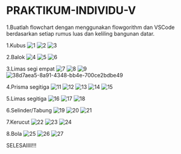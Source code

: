 # PRAKTIKUM-INDIVIDU-V
1.Buatlah flowchart dengan menggunakan flowgorithm dan VSCode berdasarkan setiap rumus luas dan keliling bangunan datar.

1.Kubus
![1](https://user-images.githubusercontent.com/93032281/140067972-eb8fa4fd-9e61-4b24-902a-d67c8e0a2736.png)
![2](https://user-images.githubusercontent.com/93032281/140068073-eb956b82-3927-4121-bcf0-4a435d7a3144.png)
![3](https://user-images.githubusercontent.com/93032281/140068132-24d5d32e-e4b1-414b-a427-cb28018af6df.png)

2.Balok
![4](https://user-images.githubusercontent.com/93032281/140068363-67c967bb-c7b1-4915-a9ce-6e3da97ef767.png)
![5](https://user-images.githubusercontent.com/93032281/140068417-8143a482-6b3d-409d-9e16-a5f6e053454c.png)
![6](https://user-images.githubusercontent.com/93032281/140068493-21eb162b-6fa4-4d01-91c9-95471977a472.png)

3.Limas segi empat
![7](https://user-images.githubusercontent.com/93032281/140068652-b5754960-6ddc-43d0-a828-1aac72ecc6a6.png)
![8](https://user-images.githubusercontent.com/93032281/140068706-1720d511-d952-451e-beea-933081005fc7.png)
![9](https://user-images.githubusercontent.com/93032281/140072060-d6e954de-ccab-4c0e-87c0-7aad600e2105.png)
![38d7aea5-8a91-4348-bb4e-700ce2bdbe49](https://user-images.githubusercontent.com/93032281/140073764-9ab34e63-2b7c-474f-bbca-a9b8618c6dbd.jpg)


4.Prisma segitiga
![11](https://user-images.githubusercontent.com/93032281/140069051-5547054c-541d-4214-81c6-7fd51066c0fc.png)
![12](https://user-images.githubusercontent.com/93032281/140069127-97e9b85c-c219-4d5a-bcc5-5e06e1db2532.png)
![13](https://user-images.githubusercontent.com/93032281/140069205-ff7c7ba4-084b-4a25-8da7-1ba05ab192c8.png)
![14](https://user-images.githubusercontent.com/93032281/140069250-d2edc73f-4b6c-4865-a663-bd534ea0de86.png)
![15](https://user-images.githubusercontent.com/93032281/140069309-6b4c3021-026e-4d5c-a7b8-ebd5dc99b347.png)

5.Limas segitiga
![16](https://user-images.githubusercontent.com/93032281/140069476-4339db47-397e-4e52-9c72-eb288a3ac1a9.png)
![17](https://user-images.githubusercontent.com/93032281/140069559-b9e213ac-4639-4163-9784-9c27717540a8.png)
![18](https://user-images.githubusercontent.com/93032281/140069641-7905326a-b496-451a-8c1b-999fbfd470a3.png)

6.Selinder/Tabung
![19](https://user-images.githubusercontent.com/93032281/140069745-9b721d34-9e40-4e71-b235-026337867755.png)
![20](https://user-images.githubusercontent.com/93032281/140069780-52a7780d-3a2a-4313-92db-20c07131ea70.png)
![21](https://user-images.githubusercontent.com/93032281/140071229-0265423b-5f53-4425-9a8d-74e7a71fbd32.png)

7.Kerucut
![22](https://user-images.githubusercontent.com/93032281/140071317-86b524a8-33a5-4373-80cb-6ecad2713513.png)
![23](https://user-images.githubusercontent.com/93032281/140071369-b2743c9a-71d8-44de-93e4-650bea239f15.png)
![24](https://user-images.githubusercontent.com/93032281/140071406-f6e90b96-cc4d-40b3-a26a-822ed170382f.png)

8.Bola
![25](https://user-images.githubusercontent.com/93032281/140071581-1627a229-8c81-4ad3-a916-20c188540521.png)
![26](https://user-images.githubusercontent.com/93032281/140071636-176b6476-c84b-4c41-8609-92557802dc0d.png)
![27](https://user-images.githubusercontent.com/93032281/140071687-94abe4fe-59de-4a7d-8954-8d4f163e8e6f.png)

SELESAIIII!!!




























